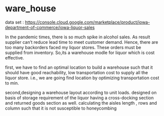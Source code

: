 # ware_house
data set :
https://console.cloud.google.com/marketplace/product/iowa-department-of-commerce/iowa-liquor-sales

In the pandemic times, there is so much spike in alcohol sales. As result supplier can’t reduce lead time to meet customer demand. Hence, there are too many backorders faced my liquor stores. These orders must be supplied from inventory. So,its a warehouse modle for liquor which is cost effective.

first, we have to find an optimal location to build a warehouse such that it should have good reachability, low transportation cost to supply all the liquor store. i.e., we are going find location by optimizing transportation cost to min.

second,designing a warehouse layout according to unit loads. designed on basis of storage requirement of the liquor having a cross-docking section and returned goods section as well. calculating the aisles length , rows and column such that it is not susceptible to honeycombing
